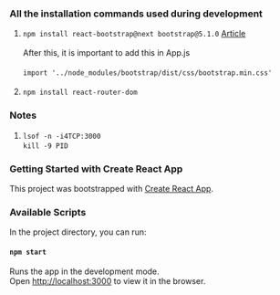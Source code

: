 ### All the installation commands used during development
 1. `npm install react-bootstrap@next bootstrap@5.1.0` [Article]( https://react-bootstrap.github.io/getting-started/introduction/)
    <br/><br/>After this, it is important to add this in App.js<br/><br/>
    `import '../node_modules/bootstrap/dist/css/bootstrap.min.css'` <br/><br/>
 2. `npm install react-router-dom`

### Notes
 1. `lsof -n -i4TCP:3000`
    <br/>
    `kill -9 PID`

### Getting Started with Create React App

This project was bootstrapped with [Create React App](https://github.com/facebook/create-react-app).

### Available Scripts

In the project directory, you can run:

#### `npm start`

Runs the app in the development mode.\
Open [http://localhost:3000](http://localhost:3000) to view it in the browser.